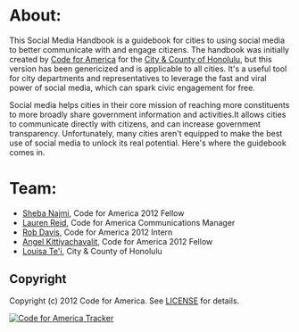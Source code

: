<h1>About:</h1> 
<p>This Social Media Handbook is a guidebook for cities to using social media to better communicate with and engage citizens. The handbook was initially created by <a href="http://codeforamerica.org">Code for America</a> for the <a href="http://honolulu.gov">City & County of Honolulu</a>, but this version has been genericized and is applicable to all cities. It's a useful tool for city departments and representatives to leverage the fast and viral power of social media, which can spark civic engagement for free. </p>

<p>Social media helps cities in their core mission of reaching more constituents to more broadly share government information and activities.It allows cities to communicate directly with citizens, and can increase government transparency. Unfortunately, many cities aren't equipped to make the best use of social media to unlock its real potential. Here's where the guidebook comes in.</p>

<h1>Team:</h1>
<ul><li><a href="http://codeforamerica.org/author/sheba/">Sheba Najmi</a>, Code for America 2012 Fellow</li>
<li><a href="http://codeforamerica.org/author/lr/">Lauren Reid</a>, Code for America Communications Manager</li>
<li><a href="http://codeforamerica.org/author/rob-davis">Rob Davis</a>, Code for America 2012 Intern</li>
<li><a href="http://codeforamerica.org/2012-fellows/#Angel Kittiyachavalit">Angel Kittiyachavalit</a>, Code for America 2012 Fellow</li>
<li><a href="https://twitter.com/KiwiDiva">Louisa Te'i</a>, City & County of Honolulu</li></ul>

## Copyright
Copyright (c) 2012 Code for America. See [LICENSE][] for details.

[license]: https://github.com/codeforamerica/cfa_template/blob/master/LICENSE.mkd

[![Code for America Tracker](http://stats.codeforamerica.org/codeforamerica/social-media-handbook.png)][tracker]

[tracker]: http://stats.codeforamerica.org/projects/social-media-handbook 
